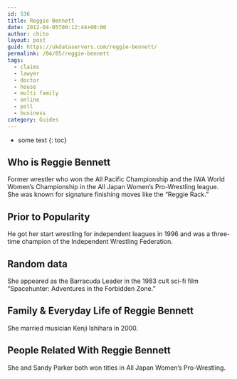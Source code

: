 ```yaml
---
id: 536
title: Reggie Bennett
date: 2012-04-05T00:12:44+00:00
author: chito
layout: post
guid: https://ukdataservers.com/reggie-bennett/
permalink: /04/05/reggie-bennett
tags:
  - claims
  - lawyer
  - doctor
  - house
  - multi family
  - online
  - poll
  - business
category: Guides
---
```


* some text
{: toc}
          
          
## Who is  Reggie Bennett
                  
                  
                  
Former wrestler who won the All Pacific Championship and the IWA World Women&#8217;s Championship in the All Japan Women&#8217;s Pro-Wrestling league. She was known for signature finishing moves like the &#8220;Reggie Rack.&#8221;
                  
                
                
                
## Prior to Popularity 
                  
                  
                  
He got her start wrestling for independent leagues in 1996 and was a three-time champion of the Independent Wrestling Federation.
                  
                
                
                
## Random data 
                  
                  
                  
She appeared as the Barracuda Leader in the 1983 cult sci-fi film &#8220;Spacehunter: Adventures in the Forbidden Zone.&#8221;
                  
                
                
                
## Family & Everyday Life of Reggie Bennett
                  
                  
                  
She married musician Kenji Ishihara in 2000.
                  
                
                
                
## People Related With  Reggie Bennett
                  
                  
                  
She and Sandy Parker both won titles in All Japan Women&#8217;s Pro-Wrestling.
                  
                
              
            
          
          
          
    
    
  
